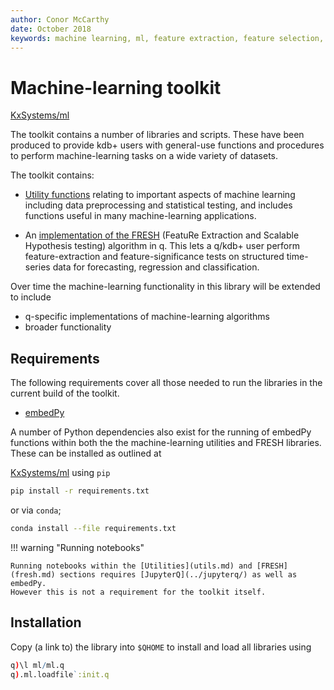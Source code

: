 ```yaml
---
author: Conor McCarthy
date: October 2018
keywords: machine learning, ml, feature extraction, feature selection, time series forecasting, utilities, interpolation, filling, statistics, kdb+, q
---
```


# Machine-learning toolkit


<i class="fa fa-github"></i>
[KxSystems/ml](https://github.com/kxsystems/ml/)

The toolkit contains a number of libraries and scripts. 
These have been produced to provide kdb+ users with general-use functions and procedures to perform machine-learning tasks on a wide variety of datasets.

The toolkit contains:

-   [Utility functions](utils.md) relating to important aspects of machine learning including data preprocessing and statistical testing, and includes functions useful in many machine-learning applications. 

-   An [implementation of the FRESH](fresh.md) (FeatuRe Extraction and Scalable Hypothesis testing) algorithm in q. 
    This lets a q/kdb+ user perform feature-extraction and feature-significance tests on structured time-series data for forecasting, regression and classification. 

Over time the machine-learning functionality in this library will be extended to include

-   q-specific implementations of machine-learning algorithms
-   broader functionality


## Requirements

The following requirements cover all those needed to run the libraries in the current build of the toolkit.

-   [embedPy](../embedpy/)

A number of Python dependencies also exist for the running of embedPy functions within both the the machine-learning utilities and FRESH libraries. 
These can be installed as outlined at

<i class="fa fa-github"></i>
[KxSystems/ml](https://github.com/kxsystems/ml) 
using `pip`

```bash
pip install -r requirements.txt
```

or via `conda`;

```bash
conda install --file requirements.txt
```

!!! warning "Running notebooks"

    Running notebooks within the [Utilities](utils.md) and [FRESH](fresh.md) sections requires [JupyterQ](../jupyterq/) as well as embedPy.
    However this is not a requirement for the toolkit itself.


## Installation

Copy (a link to) the library into `$QHOME` to install and load all libraries using

```q
q)\l ml/ml.q
q).ml.loadfile`:init.q
```

